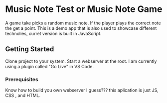 # Music Note Test or Music Note Game

A game take picks a random music note. If the
player plays the correct note the get a point. This is a demo app that is also used to showcase different technolies, curret version is built in JavaScript.

## Getting Started

Clone project to your system. Start a webserver at the root. I am currently using a plugin called "Go Live" in VS Code.

### Prerequisites

Know how to build you own webserver I guess???
this aplication is just JS, CSS , and HTML.


